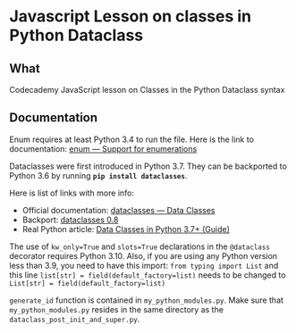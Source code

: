 
# Javascript Lesson on classes in Python Dataclass

## What

Codecademy JavaScript lesson on Classes in the Python Dataclass syntax

## Documentation

Enum requires at least Python 3.4 to run the file. Here is the link to documentation: [enum — Support for enumerations](https://docs.python.org/3/library/enum.html)

Dataclasses were first introduced in Python 3.7. They can be backported to Python 3.6 by running **`pip install dataclasses`**.

Here is list of links with more info:

- Official documentation: [dataclasses — Data Classes](https://docs.python.org/3/library/dataclasses.html#module-dataclasses)
- Backport: [dataclasses 0.8](https://pypi.org/project/dataclasses/)
- Real Python article: [Data Classes in Python 3.7+ (Guide)](https://realpython.com/python-data-classes/)

The use of `kw_only=True` and `slots=True` declarations in the `@dataclass` decorator requires Python 3.10. Also, if you are using any Python version less than 3.9, you need to have this import: `from typing import List` and this line `list[str] = field(default_factory=list)` needs to be changed to `List[str] = field(default_factory=list)`

`generate_id` function is contained in `my_python_modules.py`. Make sure that `my_python_modules.py` resides in the same directory as the `dataclass_post_init_and_super.py`.
